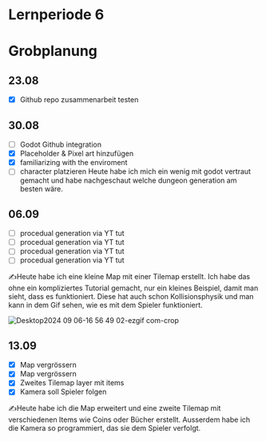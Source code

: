 # Lernperiode 6
# Grobplanung
## 23.08
- [X] Github repo zusammenarbeit testen

## 30.08
- [ ] Godot Github integration
- [X] Placeholder & Pixel art hinzufügen
- [X] familiarizing with the enviroment
- [ ] character platzieren
Heute habe ich mich ein wenig mit godot vertraut gemacht und habe nachgeschaut welche dungeon generation am besten wäre.

## 06.09
- [ ] procedual generation via YT tut
- [ ] procedual generation via YT tut
- [ ] procedual generation via YT tut
- [ ] procedual generation via YT tut
      
✍️Heute habe ich eine kleine Map mit einer Tilemap erstellt. Ich habe das ohne ein kompliziertes Tutorial gemacht, nur ein kleines Beispiel, damit man sieht, dass es funktioniert. 
Diese hat auch schon Kollisionsphysik und man kann in dem Gif sehen, wie es mit dem Spieler funktioniert.

![Desktop2024 09 06-16 56 49 02-ezgif com-crop](https://github.com/user-attachments/assets/475f7a60-e375-44c3-816d-e61d82b41b62)

## 13.09
- [X] Map vergrössern
- [X] Map vergrössern
- [X] Zweites Tilemap layer mit items
- [X] Kamera soll Spieler folgen
       
✍️Heute habe ich die Map erweitert und eine zweite Tilemap mit verschiedenen Items wie Coins oder Bücher erstellt. Ausserdem habe ich die Kamera so programmiert, das sie dem Spieler verfolgt.
